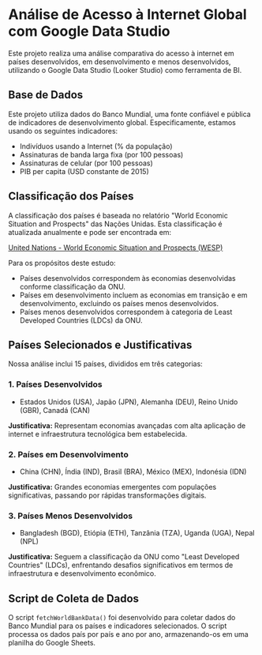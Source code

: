 # Análise de Acesso à Internet Global com Google Data Studio

Este projeto realiza uma análise comparativa do acesso à internet em países desenvolvidos, em desenvolvimento e menos desenvolvidos, utilizando o Google Data Studio (Looker Studio) como ferramenta de BI.

## Base de Dados

Este projeto utiliza dados do Banco Mundial, uma fonte confiável e pública de indicadores de desenvolvimento global. Especificamente, estamos usando os seguintes indicadores:

- Indivíduos usando a Internet (% da população)
- Assinaturas de banda larga fixa (por 100 pessoas)
- Assinaturas de celular (por 100 pessoas)
- PIB per capita (USD constante de 2015)

## Classificação dos Países

A classificação dos países é baseada no relatório "World Economic Situation and Prospects" das Nações Unidas. Esta classificação é atualizada anualmente e pode ser encontrada em:

[United Nations - World Economic Situation and Prospects (WESP)](https://www.un.org/development/desa/dpad/wp-content/uploads/sites/45/WESP2022_ANNEX.pdf)

Para os propósitos deste estudo:
- Países desenvolvidos correspondem às economias desenvolvidas conforme classificação da ONU.
- Países em desenvolvimento incluem as economias em transição e em desenvolvimento, excluindo os países menos desenvolvidos.
- Países menos desenvolvidos correspondem à categoria de Least Developed Countries (LDCs) da ONU.

## Países Selecionados e Justificativas

Nossa análise inclui 15 países, divididos em três categorias:

### 1. Países Desenvolvidos
- Estados Unidos (USA), Japão (JPN), Alemanha (DEU), Reino Unido (GBR), Canadá (CAN)

**Justificativa:** Representam economias avançadas com alta aplicação de internet e infraestrutura tecnológica bem estabelecida.

### 2. Países em Desenvolvimento
- China (CHN), Índia (IND), Brasil (BRA), México (MEX), Indonésia (IDN)

**Justificativa:** Grandes economias emergentes com populações significativas, passando por rápidas transformações digitais.

### 3. Países Menos Desenvolvidos
- Bangladesh (BGD), Etiópia (ETH), Tanzânia (TZA), Uganda (UGA), Nepal (NPL)

**Justificativa:** Seguem a classificação da ONU como "Least Developed Countries" (LDCs), enfrentando desafios significativos em termos de infraestrutura e desenvolvimento econômico.

## Script de Coleta de Dados

O script `fetchWorldBankData()` foi desenvolvido para coletar dados do Banco Mundial para os países e indicadores selecionados. O script processa os dados país por país e ano por ano, armazenando-os em uma planilha do Google Sheets.
